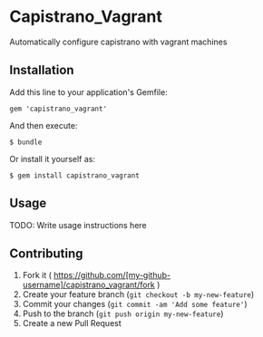 # Capistrano_Vagrant

Automatically configure capistrano with vagrant machines

## Installation

Add this line to your application's Gemfile:

    gem 'capistrano_vagrant'

And then execute:

    $ bundle

Or install it yourself as:

    $ gem install capistrano_vagrant

## Usage

TODO: Write usage instructions here

## Contributing

1. Fork it ( https://github.com/[my-github-username]/capistrano_vagrant/fork )
2. Create your feature branch (`git checkout -b my-new-feature`)
3. Commit your changes (`git commit -am 'Add some feature'`)
4. Push to the branch (`git push origin my-new-feature`)
5. Create a new Pull Request
